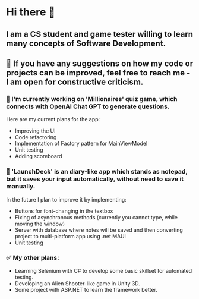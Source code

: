 # Hi there 👋
## I am a CS student and game tester willing to learn many concepts of Software Development.
## 💬 If you have any suggestions on how my code or projects can be improved, feel free to reach me - I am open for constructive criticism.
### 🌱 I'm currently working on 'Millionaires' quiz game, which connects with OpenAI Chat GPT to generate questions. 
Here are my current plans for the app:
* Improving the UI
* Code refactoring
* Implementation of Factory pattern for MainViewModel
* Unit testing
* Adding scoreboard
### 🤔 'LaunchDeck' is an diary-like app which stands as notepad, but it saves your input automatically, without need to save it manually. 
In the future I plan to improve it by implementing:
* Buttons for font-changing in the textbox 
* Fixing of asynchronous methods (currently you cannot type, while moving the window)
* Server with database where notes will be saved and then converting project to multi-platform app using .net MAUI
* Unit testing

### ✅ My other plans:
* Learning Selenium with C# to develop some basic skillset for automated testing.
* Developing an Alien Shooter-like game in Unity 3D.
* Some project with ASP.NET to learn the framework better.
<!--
**WojciechMarczewski/WojciechMarczewski** is a ✨ _special_ ✨ repository because its `README.md` (this file) appears on your GitHub profile.

Here are some ideas to get you started:

- 🔭 I’m currently working on ...
- 🌱 I’m currently learning ...
- 👯 I’m looking to collaborate on ...
- 🤔 I’m looking for help with ...
- 💬 Ask me about ...
- 📫 How to reach me: ...
- 😄 Pronouns: ...
- ⚡ Fun fact: ...
-->
